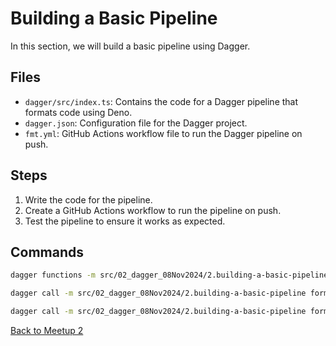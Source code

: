 # Building a Basic Pipeline

In this section, we will build a basic pipeline using Dagger.

## Files

- `dagger/src/index.ts`: Contains the code for a Dagger pipeline that formats
  code using Deno.
- `dagger.json`: Configuration file for the Dagger project.
- `fmt.yml`: GitHub Actions workflow file to run the Dagger pipeline on push.

## Steps

1. Write the code for the pipeline.
2. Create a GitHub Actions workflow to run the pipeline on push.
3. Test the pipeline to ensure it works as expected.

## Commands

```bash
dagger functions -m src/02_dagger_08Nov2024/2.building-a-basic-pipeline
```

```bash
dagger call -m src/02_dagger_08Nov2024/2.building-a-basic-pipeline format --help
```

```bash
dagger call -m src/02_dagger_08Nov2024/2.building-a-basic-pipeline format --source=.
```

[Back to Meetup 2](../README.md)
